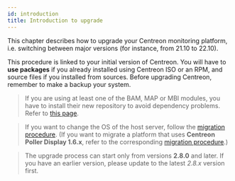 ```yaml
---
id: introduction
title: Introduction to upgrade
---
```


This chapter describes how to upgrade your Centreon monitoring platform, i.e. switching between major versions (for instance, from 21.10 to 22.10).

This procedure is linked to your initial version of Centreon. You will have to
**use packages** if you already installed using Centreon ISO or an RPM, and
source files if you installed from sources. Before upgrading Centreon, remember
to make a backup your system.

> If you are using at least one of the BAM, MAP or MBI modules, you have to install
> their new repository to avoid dependency problems.
> Refer to [this page](../reporting/upgrade.md#update-the-repository).

> If you want to change the OS of the host server, follow the [migration procedure](../migrate/introduction.md). (If you want to migrate a platform that uses **Centreon Poller Display 1.6.x**, refer
> to the corresponding [migration procedure](../migrate/poller-display-to-remote-server.md).)

> The upgrade process can start only from versions **2.8.0** and later. If you
> have an earlier version, please update to the latest *2.8.x* version first.
